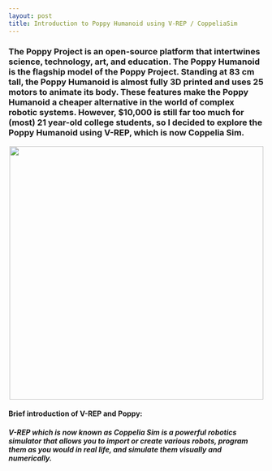 ```yaml
---
layout: post
title: Introduction to Poppy Humanoid using V-REP / CoppeliaSim
---
```


### The Poppy Project is an open-source platform that intertwines science, technology, art, and education. The Poppy Humanoid is the flagship model of the Poppy Project. Standing at 83 cm tall, the Poppy Humanoid is almost fully 3D printed and uses 25 motors to animate its body. These features make the Poppy Humanoid a cheaper alternative in the world of complex robotic systems. However, $10,000 is still far too much for (most) 21 year-old college students, so I decided to explore the Poppy Humanoid using V-REP, which is now Coppelia Sim.

<p align="center">
  <img src="https://www.poppy-project.org/assets/img/humanoid-skating.jpg" width="500">
</p>



#### Brief introduction of V-REP and Poppy: 
##### V-REP which is now known as Coppelia Sim is a powerful robotics simulator that allows you to import or create various robots, program them as you would in real life, and simulate them visually and numerically. 
